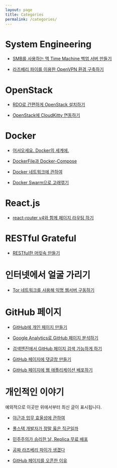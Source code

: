 ```yaml
---
layout: page
title: Categories
permalink: /categories/
---
```

System Engineering
========================
- [SMB를 사용하는 맥 Time Machine 백업 서버 만들기](https://kycfeel.github.io/2017/06/20/smb를-사용하는-맥-Time-Machine-백업-서버-만들기/)

- [라즈베리 파이를 이용한 OpenVPN 환경 구축하기](https://kycfeel.github.io/2017/07/10/라즈베리-파이로-OpenVPN-환경-구축하기/)

OpenStack
========================
- [RDO로 간편하게 OpenStack 설치하기](https://kycfeel.github.io/2017/02/28/RDO로-간편하게-OpenStack-설치하기/)

- [OpenStack에 CloudKitty 연동하기](https://kycfeel.github.io/2017/03/04/OpenStack에-CloudKitty-연동하기/)

Docker
========================
- [어서오세요. Docker의 세계에.](https://kycfeel.github.io/2017/03/14/어서오세요-Docker의-세계에/)

- [DockerFile과 Docker-Compose](https://kycfeel.github.io/2017/03/15/DockerFile과-Docker-Compose/)

- [Docker 네트워크에 관하여](https://kycfeel.github.io/2017/03/16/Docker-네트워크에-관하여/)

- [Docker Swarm으로 고래엮기](https://kycfeel.github.io/2017/03/27/Docker-Swarm으로-고래엮기/)

React.js
========================
- [react-router v4와 함께 페이지 라우팅 하기](https://kycfeel.github.io/2017/05/17/react-router-v4와-함께-페이지-라우팅-하기/)

RESTful Grateful
========================
- [RESTful한 머릿속 만들기](https://kycfeel.github.io/2017/04/03/RESTful한-머릿속-만들기/)

인터넷에서 얼굴 가리기
========================
- [Tor 네트워크를 사용해 익명 웹서버 구동하기](https://kycfeel.github.io/2017/03/10/Tor-네트워크를-사용해-익명-웹서버-구동하기/)

GitHub 페이지
========================
- [GitHub에 개인 페이지 만들기](https://kycfeel.github.io/2017/03/01/GitHub에-개인-페이지-만들기/)

- [Google Analytics로 GitHub 페이지 분석하기](https://kycfeel.github.io/2017/03/03/Google-Analytics로-GitHub-페이지-분석하기/)

- [검색엔진에서 GitHub 페이지 검색 가능하게 하기](https://kycfeel.github.io/2017/03/03/검색엔진에서-GitHub-페이지-검색-가능하게-하기/)

- [GitHub 페이지에 댓글창 만들기](https://kycfeel.github.io/2017/03/24/GitHub-페이지에-댓글창-만들기/)

- [GitHub 페이지에 웹 애플리케이션 배포하기](https://kycfeel.github.io/2017/05/30/GitHub-페이지에-웹-애플리케이션-배포하기/)

개인적인 이야기
========================
예외적으로 이곳만 위에서부터 최신 글이 표시됩니다.
- [야근과 업무 효울성에 관하여](https://kycfeel.github.io/2017/04/12/야근과-업무-효율성에-관하여/)

- [풀스택 개발자가 정말 옳은 직군일까](https://kycfeel.github.io/2017/03/19/풀스택-개발자가-정말-옳은-직군일까/)

- [민주주의가 승리한 날, Replica 무료 배포](https://kycfeel.github.io/2017/03/10/민주주의가-승리한-날-Replica-무료-배포/)

- [공짜 라즈베리 파이가 생겼다](https://kycfeel.github.io/2017/03/02/공짜-라즈베리-파이가-생겼다/)

- [GitHub 페이지를 오픈한 이유](https://kycfeel.github.io/2017/02/28/Github-페이지를-오픈한-이유/)
